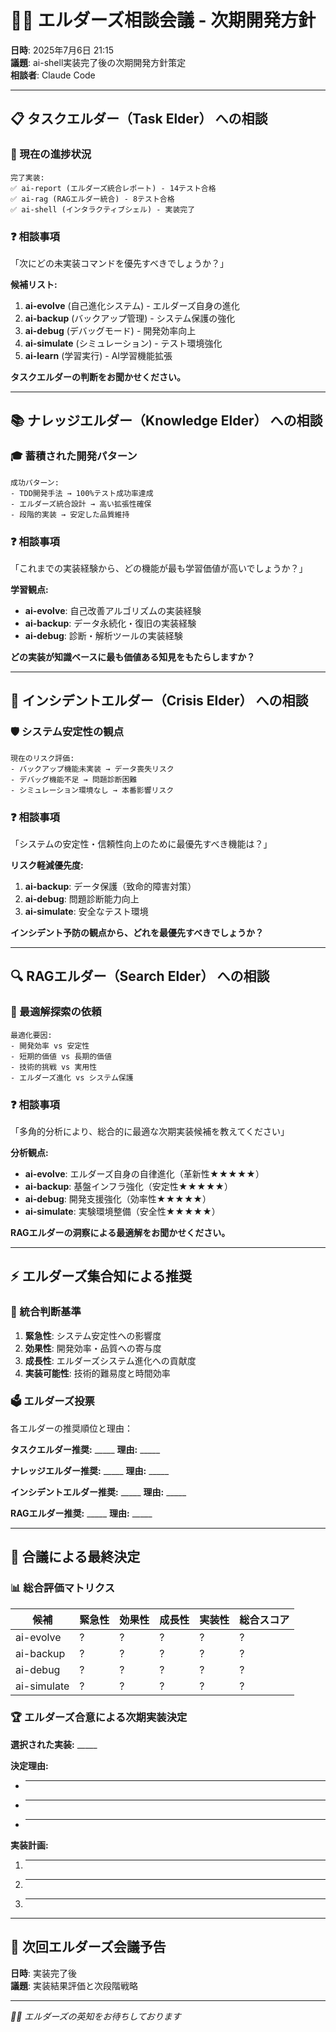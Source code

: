 # 🧙‍♂️ エルダーズ相談会議 - 次期開発方針

**日時**: 2025年7月6日 21:15  
**議題**: ai-shell実装完了後の次期開発方針策定  
**相談者**: Claude Code  

---

## 📋 **タスクエルダー（Task Elder）** への相談

### 🎯 現在の進捗状況
```
完了実装:
✅ ai-report (エルダーズ統合レポート) - 14テスト合格
✅ ai-rag (RAGエルダー統合) - 8テスト合格  
✅ ai-shell (インタラクティブシェル) - 実装完了
```

### ❓ 相談事項
「次にどの未実装コマンドを優先すべきでしょうか？」

**候補リスト:**
1. **ai-evolve** (自己進化システム) - エルダーズ自身の進化
2. **ai-backup** (バックアップ管理) - システム保護の強化
3. **ai-debug** (デバッグモード) - 開発効率向上
4. **ai-simulate** (シミュレーション) - テスト環境強化
5. **ai-learn** (学習実行) - AI学習機能拡張

**タスクエルダーの判断をお聞かせください。**

---

## 📚 **ナレッジエルダー（Knowledge Elder）** への相談

### 🎓 蓄積された開発パターン
```
成功パターン:
- TDD開発手法 → 100%テスト成功率達成
- エルダーズ統合設計 → 高い拡張性確保
- 段階的実装 → 安定した品質維持
```

### ❓ 相談事項
「これまでの実装経験から、どの機能が最も学習価値が高いでしょうか？」

**学習観点:**
- **ai-evolve**: 自己改善アルゴリズムの実装経験
- **ai-backup**: データ永続化・復旧の実装経験
- **ai-debug**: 診断・解析ツールの実装経験

**どの実装が知識ベースに最も価値ある知見をもたらしますか？**

---

## 🚨 **インシデントエルダー（Crisis Elder）** への相談

### 🛡️ システム安定性の観点
```
現在のリスク評価:
- バックアップ機能未実装 → データ喪失リスク
- デバッグ機能不足 → 問題診断困難
- シミュレーション環境なし → 本番影響リスク
```

### ❓ 相談事項
「システムの安定性・信頼性向上のために最優先すべき機能は？」

**リスク軽減優先度:**
1. **ai-backup**: データ保護（致命的障害対策）
2. **ai-debug**: 問題診断能力向上
3. **ai-simulate**: 安全なテスト環境

**インシデント予防の観点から、どれを最優先すべきでしょうか？**

---

## 🔍 **RAGエルダー（Search Elder）** への相談

### 🎯 最適解探索の依頼
```
最適化要因:
- 開発効率 vs 安定性
- 短期的価値 vs 長期的価値  
- 技術的挑戦 vs 実用性
- エルダーズ進化 vs システム保護
```

### ❓ 相談事項
「多角的分析により、総合的に最適な次期実装候補を教えてください」

**分析観点:**
- **ai-evolve**: エルダーズ自身の自律進化（革新性★★★★★）
- **ai-backup**: 基盤インフラ強化（安定性★★★★★）
- **ai-debug**: 開発支援強化（効率性★★★★★）
- **ai-simulate**: 実験環境整備（安全性★★★★★）

**RAGエルダーの洞察による最適解をお聞かせください。**

---

## ⚡ **エルダーズ集合知による推奨**

### 🎯 統合判断基準
1. **緊急性**: システム安定性への影響度
2. **効果性**: 開発効率・品質への寄与度
3. **成長性**: エルダーズシステム進化への貢献度
4. **実装可能性**: 技術的難易度と時間効率

### 🗳️ エルダーズ投票
各エルダーの推奨順位と理由：

**タスクエルダー推奨:** _____
**理由:** _____

**ナレッジエルダー推奨:** _____
**理由:** _____

**インシデントエルダー推奨:** _____
**理由:** _____

**RAGエルダー推奨:** _____
**理由:** _____

---

## 🎯 **合議による最終決定**

### 📊 総合評価マトリクス
| 候補 | 緊急性 | 効果性 | 成長性 | 実装性 | 総合スコア |
|------|--------|--------|--------|--------|-----------|
| ai-evolve | ? | ? | ? | ? | ? |
| ai-backup | ? | ? | ? | ? | ? |
| ai-debug | ? | ? | ? | ? | ? |
| ai-simulate | ? | ? | ? | ? | ? |

### 🏆 **エルダーズ合意による次期実装決定**

**選択された実装:** _____

**決定理由:**
- _____
- _____
- _____

**実装計画:**
1. _____
2. _____  
3. _____

---

## 📅 **次回エルダーズ会議予告**

**日時**: 実装完了後  
**議題**: 実装結果評価と次段階戦略  

---

*🧙‍♂️ エルダーズの英知をお待ちしております*